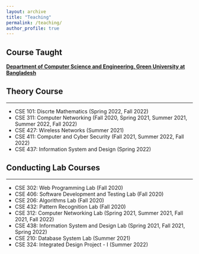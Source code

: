 ```yaml
---
layout: archive
title: "Teaching"
permalink: /teaching/
author_profile: true
---
```


## Course Taught

[**Department of Computer Science and Engineering, Green University at Bangladesh**](https://cse.green.edu.bd/)

## Theory Course
-----------
* CSE 101: Discrte Mathematics (Spring 2022, Fall 2022)
* CSE 311: Computer Networking (Fall 2020, Spring 2021, Summer 2021, Summer 2022, Fall 2022)
* CSE 427: Wireless Networks (Summer 2021)
* CSE 411: Computer and Cyber Security (Fall 2021, Summer 2022, Fall 2022)
* CSE 437: Information System and Design (Spring 2022)


## Conducting Lab Courses
-----------
* CSE 302: Web Programming Lab (Fall 2020)
* CSE 406: Software Development and Testing Lab (Fall 2020)
* CSE 206: Algorithms Lab (Fall 2020)
* CSE 432: Pattern Recognition Lab (Fall 2020)
* CSE 312: Computer Networking Lab (Spring 2021, Summer 2021, Fall 2021, Fall 2022) 
* CSE 438: Information System and Design Lab (Spring 2021, Fall 2021, Spring 2022)
* CSE 210: Database System Lab (Summer 2021)
* CSE 324: Integrated Design Project - I (Summer 2022)

<br/>
